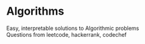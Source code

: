 # Algorithms
Easy, interpretable solutions to Algorithmic problems <br>
Questions from leetcode, hackerrank, codechef
